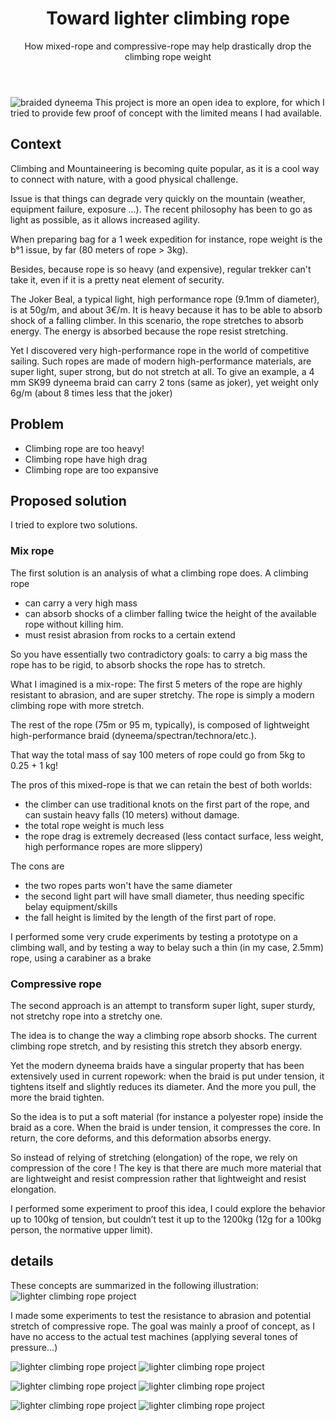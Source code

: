 ﻿---
layout: post
title: Toward lighter climbing rope 
subtitle: How mixed-rope and compressive-rope may help drastically drop the climbing rope weight
tags: [design, project]
category: design
bigimg: /img/woodworking/lighter_climbing_rope/dyneema_rope.jpg
---
![braided dyneema](/img/woodworking/lighter_climbing_rope/dyneema_rope.jpg)
This project is more an open idea to explore, for which I tried to provide few proof of concept with the limited means I had available.

## Context
Climbing and Mountaineering is becoming quite popular, as it is a cool way to connect with nature, with a good physical challenge.

Issue is that things can degrade very quickly on the mountain (weather, equipment failure, exposure ...).
The recent philosophy has been to go as light as possible, as it allows increased agility.

When preparing bag for a 1 week expedition for instance, rope weight is the b°1 issue, by far (80 meters of rope > 3kg).

Besides, because rope is so heavy (and expensive), regular trekker can't take it, even if it is a pretty neat element of security.


The Joker Beal, a typical light, high performance rope (9.1mm of diameter), is at 50g/m, and about 3€/m.
It is heavy because it has to be able to absorb shock of a falling climber.
In this scenario, the rope stretches to absorb energy. The energy is absorbed because the rope resist stretching.


Yet I discovered very high-performance rope in the world of competitive sailing. Such ropes are made of modern high-performance materials, are super light, super strong, but do not stretch at all.
To give an example, a 4 mm SK99 dyneema braid can carry 2 tons (same as joker), yet weight only 6g/m (about 8 times less that the joker)



## Problem
 - Climbing rope are too heavy!
 - Climbing rope have high drag
 - Climbing rope are too expansive
 

## Proposed solution

I tried to explore two solutions.

### Mix rope
The first solution is an analysis of what a climbing rope does.
A climbing rope 
 - can carry a very high mass
 - can absorb shocks of a climber falling twice the height of the available rope without killing him.
 - must resist abrasion from rocks to a certain extend
 
So you have essentially two contradictory goals: to carry a big mass the rope has to be rigid, to absorb shocks the rope has to stretch.

What I imagined is a mix-rope:
The first 5 meters of the rope are highly resistant to abrasion, and are super stretchy.
The rope is simply a modern climbing rope with more stretch.

The rest of the rope (75m or 95 m, typically), is composed of lightweight high-performance braid (dyneema/spectran/technora/etc.).

That way the total mass of say 100 meters of rope could go from 5kg to 0.25 + 1 kg!

The pros of this mixed-rope is that we can retain the best of both worlds: 
 - the climber can use traditional knots on the first part of the rope, and can sustain heavy falls (10 meters) without damage.
 - the total rope weight is much less
 - the rope drag is extremely decreased (less contact surface, less weight, high performance ropes are more slippery)
 
The cons are 
 - the two ropes parts won't have the same diameter
 - the second light part will have small diameter, thus needing specific belay equipment/skills
 - the fall height is limited by the length of the first part of rope. 
 
 I performed some very crude experiments by testing a prototype on a climbing wall, 
 and by testing a way to belay such a thin (in my case, 2.5mm) rope, using a carabiner as a brake

### Compressive rope
The second approach is an attempt to transform super light, super sturdy, not stretchy rope into a stretchy one.

The idea is to change the way a climbing rope absorb shocks.
The current climbing rope stretch, and by resisting this stretch they absorb energy.

Yet the modern dyneema braids have a singular property that has been extensively used in current ropework:
when the braid is put under tension, it tightens itself and slightly reduces its diameter.
And the more you pull, the more the braid tighten.

So the idea is to put a soft material (for instance a polyester rope) inside the braid as a core. When the braid is under tension, it compresses the core. In return, the core deforms, and this deformation absorbs energy.

So instead of relying of stretching (elongation) of the rope, we rely on compression of the core !
The key is that there are much more material that are lightweight and resist compression rather that lightweight and resist elongation.

I performed some experiment to proof this idea, I could explore the behavior up to 100kg of tension, but couldn’t test it up to the 1200kg (12g for a 100kg person, the normative upper limit).

## details

These concepts are summarized in the following illustration:
![lighter climbing rope project](/img/woodworking/lighter_climbing_rope/lighter_climbing_rope_0.jpg)

I made some experiments to test the resistance to abrasion and potential stretch of compressive rope.
The goal was mainly a proof of concept, as I have no access to the actual test machines (applying several tones of pressure...)

![lighter climbing rope project](/img/woodworking/lighter_climbing_rope/lighter_climbing_rope_1a.jpg)
![lighter climbing rope project](/img/woodworking/lighter_climbing_rope/lighter_climbing_rope_1b.jpg)

![lighter climbing rope project](/img/woodworking/lighter_climbing_rope/lighter_climbing_rope_2a.jpg)
![lighter climbing rope project](/img/woodworking/lighter_climbing_rope/lighter_climbing_rope_2b.jpg)

![lighter climbing rope project](/img/woodworking/lighter_climbing_rope/lighter_climbing_rope_3a.jpg)
![lighter climbing rope project](/img/woodworking/lighter_climbing_rope/lighter_climbing_rope_3b.jpg)
